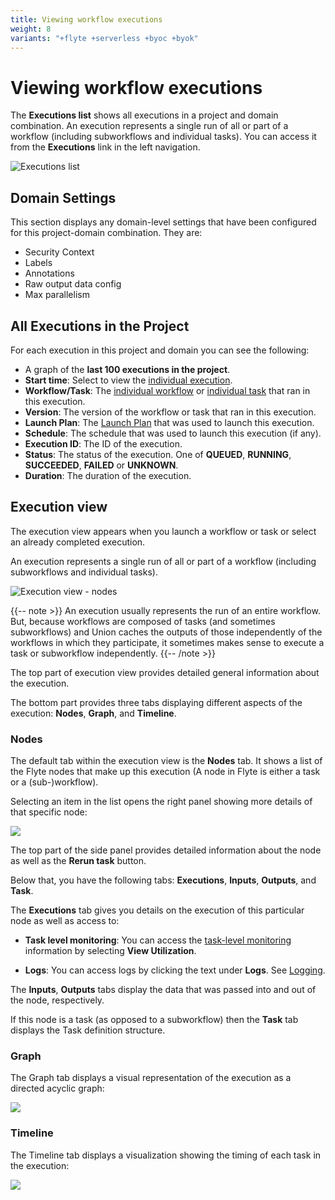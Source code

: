 ```yaml
---
title: Viewing workflow executions
weight: 8
variants: "+flyte +serverless +byoc +byok"
---
```


# Viewing workflow executions

The **Executions list** shows all executions in a project and domain combination.
An execution represents a single run of all or part of a workflow (including subworkflows and individual tasks).
You can access it from the **Executions** link in the left navigation.

![Executions list](/_static/images/user-guide/core-concepts/workflows/viewing-workflow-executions/executions-list.png)

## Domain Settings

This section displays any domain-level settings that have been configured for this project-domain combination. They are:

* Security Context
* Labels
* Annotations
* Raw output data config
* Max parallelism

## All Executions in the Project

For each execution in this project and domain you can see the following:

* A graph of the **last 100 executions in the project**.
* **Start time**: Select to view the [individual execution](#execution-view).
* **Workflow/Task**: The [individual workflow](./viewing-workflows.md) or [individual task](../tasks/viewing-tasks.md) that ran in this execution.
* **Version**: The version of the workflow or task that ran in this execution.
* **Launch Plan**: The [Launch Plan](../launch-plans/viewing-launch-plans.md) that was used to launch this execution.
* **Schedule**: The schedule that was used to launch this execution (if any).
* **Execution ID**: The ID of the execution.
* **Status**: The status of the execution. One of **QUEUED**, **RUNNING**, **SUCCEEDED**, **FAILED** or **UNKNOWN**.
* **Duration**: The duration of the execution.

## Execution view

The execution view appears when you launch a workflow or task or select an already completed execution.

An execution represents a single run of all or part of a workflow (including subworkflows and individual tasks).

![Execution view - nodes](/_static/images/user-guide/core-concepts/workflows/viewing-workflow-executions/execution-view-nodes.png)

{{-- note >}}
An execution usually represents the run of an entire workflow.
But, because workflows are composed of tasks (and sometimes subworkflows) and Union caches the outputs of those independently of the workflows in which they participate, it sometimes makes sense to execute a task or subworkflow independently.
{{-- /note >}}

The top part of execution view provides detailed general information about the execution.

The bottom part provides three tabs displaying different aspects of the execution: **Nodes**, **Graph**, and **Timeline**.

### Nodes

The default tab within the execution view is the **Nodes** tab.
It shows a list of the Flyte nodes that make up this execution (A node in Flyte is either a task or a (sub-)workflow).

Selecting an item in the list opens the right panel showing more details of that specific node:

![](/_static/images/user-guide/core-concepts/workflows/viewing-workflow-executions/execution-view-node-side-panel.png)

The top part of the side panel provides detailed information about the node as well as the **Rerun task** button.

Below that, you have the following tabs: **Executions**, **Inputs**, **Outputs**, and **Task**.

The **Executions** tab gives you details on the execution of this particular node as well as access to:

* **Task level monitoring**: You can access the [task-level monitoring](../tasks/task-hardware-environment/task-level-monitoring.md) information by selecting **View Utilization**.

* **Logs**: You can access logs by clicking the text under **Logs**. See [Logging](../tasks/viewing-logs.md).

The **Inputs**, **Outputs** tabs display the data that was passed into and out of the node, respectively.

If this node is a task (as opposed to a subworkflow) then the **Task** tab displays the Task definition structure.

### Graph

The Graph tab displays a visual representation of the execution as a directed acyclic graph:

![](/_static/images/user-guide/core-concepts/workflows/viewing-workflow-executions/execution-view-graph.png)

### Timeline

The Timeline tab displays a visualization showing the timing of each task in the execution:

![](/_static/images/user-guide/core-concepts/workflows/viewing-workflow-executions/execution-view-timeline.png)
